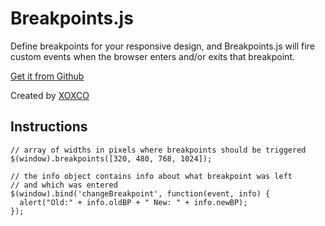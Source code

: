 # Breakpoints.js

Define breakpoints for your responsive design, and Breakpoints.js will fire custom events when the browser enters and/or exits that breakpoint.

[Get it from Github](https://github.com/eikes/breakpoints)

Created by [XOXCO](http://xoxco.com)

## Instructions

	// array of widths in pixels where breakpoints should be triggered
	$(window).breakpoints([320, 480, 768, 1024]);
	
	// the info object contains info about what breakpoint was left
	// and which was entered
	$(window).bind('changeBreakpoint', function(event, info) {
	  alert("Old:" + info.oldBP + " New: " + info.newBP);
	});
